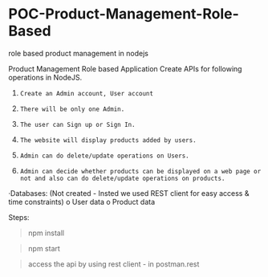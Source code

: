 # POC-Product-Management-Role-Based
role based product management in nodejs

Product Management Role based Application
Create APIs for following operations in NodeJS.
1.     Create an Admin account, User account
2.     There will be only one Admin.
3.     The user can Sign up or Sign In.
4.     The website will display products added by users.
5.     Admin can do delete/update operations on Users.
6.     Admin can decide whether products can be displayed on a web page or not and also can do delete/update operations on products.
·Databases: (Not created - Insted we used REST client for easy access & time constraints)
o    User data
o    Product data

Steps:

> npm install

> npm start

> access the api by using rest client - in postman.rest
